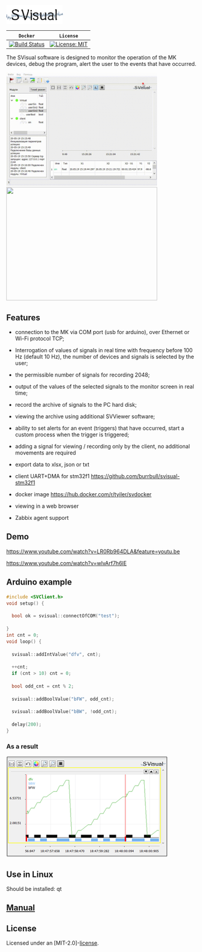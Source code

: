 <div align="left">
  <a><img src="docs/images/SVLabel.png" width = 150 height = 50 ></a><br>
</div>

| **`Docker`** | **`License`** |
|------------------|------------------|
|[![Build Status](https://travis-ci.com/Tyill/SVisual.svg?branch=master)](https://travis-ci.com/Tyill/SVisual)|[![License: MIT](https://img.shields.io/badge/License-MIT-yellow.svg)](https://opensource.org/licenses/MIT)|

The SVisual software is designed to monitor the operation of the MK devices, debug the program, alert the user to the events that have occurred.

<p float="left">
<img src="docs/images/sv-video.gif" width="400" height="300"/>
 &emsp;
<img src="docs/images/sv-web.gif" width="400" height="300"/>
</p>

## Features

* connection to the MK via COM port (usb for arduino), over Ethernet or Wi-Fi protocol TCP;

* Interrogation of values of signals in real time with frequency before 100 Hz (default 10 Hz), the number of devices and signals is selected by the user;

* the permissible number of signals for recording 2048;

* output of the values of the selected signals to the monitor screen in real time;

* record the archive of signals to the PC hard disk;

* viewing the archive using additional SVViewer software;

* ability to set alerts for an event (triggers) that have occurred, start a custom process when the trigger is triggered;

* adding a signal for viewing / recording only by the client, no additional movements are required

* export data to xlsx, json or txt

* client UART+DMA for stm32f1 https://github.com/burrbull/svisual-stm32f1

* docker image https://hub.docker.com/r/tyiler/svdocker

* viewing in a web browser

* Zabbix agent support

## Demo

https://www.youtube.com/watch?v=LR0Rb964DLA&feature=youtu.be

https://www.youtube.com/watch?v=wlvArf7h6lE

## Arduino example

```cpp
#include <SVClient.h>
void setup() {

  bool ok = svisual::connectOfCOM("test");

}
int cnt = 0;
void loop() {

  svisual::addIntValue("dfv", cnt);

  ++cnt;
  if (cnt > 10) cnt = 0;

  bool odd_cnt = cnt % 2;

  svisual::addBoolValue("bFW", odd_cnt);

  svisual::addBoolValue("bBW", !odd_cnt);

  delay(200);
}
```
### As a result
<div align="left">
  <a><img src="docs/images/example.png"></a><br>
</div>

## Use in Linux
Should be installed: qt 

## [Manual](docs) 

## License
Licensed under an [MIT-2.0]-[license](LICENSE).




